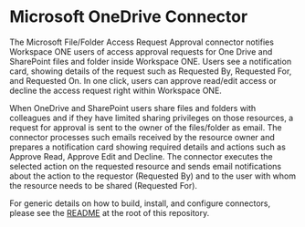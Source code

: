 # Microsoft OneDrive Connector

The Microsoft File/Folder Access Request Approval connector notifies Workspace ONE users of access approval requests for One Drive and SharePoint files and folder inside Workspace ONE. Users see a notification card, showing details of the request such as Requested By, Requested For, and Requested On. In one click, users can approve read/edit access or decline the access request right within Workspace ONE. 

When OneDrive and SharePoint users share files and folders with colleagues and if they have limited sharing privileges on those resources, a request for approval is sent to the owner of the files/folder as email. The connector processes such emails received by the resource owner and prepares a notification card showing required details and actions such as Approve Read, Approve Edit and Decline. The connector executes the selected action on the requested resource and sends email notifications about the action to the requestor (Requested By) and to the user with whom the resource needs to be shared (Requested For).

For generic details on how to build, install, and configure connectors, please see the [README](https://github.com/vmware/connectors-workspace-one/blob/master/README.md) at the root of this repository.

